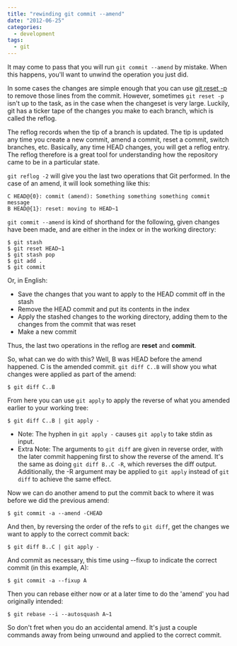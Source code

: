 ```yaml
---
title: "rewinding git commit --amend"
date: "2012-06-25"
categories:
  - development
tags:
  - git
---
```


It may come to pass that you will run `git commit --amend` by mistake. When this happens, you'll want to unwind the operation you just did.

<!--more-->

In some cases the changes are simple enough that you can use [git reset -p](/blog/2012/05/16/git-reset-p/ "git reset -p") to remove those lines from the commit. However, sometimes `git reset -p` isn't up to the task, as in the case when the changeset is very large. Luckily, git has a ticker tape of the changes you make to each branch, which is called the reflog.

The reflog records when the tip of a branch is updated. The tip is updated any time you create a new commit, amend a commit, reset a commit, switch branches, etc. Basically, any time HEAD changes, you will get a reflog entry. The reflog therefore is a great tool for understanding how the repository came to be in a particular state.

`git reflog -2` will give you the last two operations that Git performed. In the case of an amend, it will look something like this:

    C HEAD@{0}: commit (amend): Something something something commit message
    B HEAD@{1}: reset: moving to HEAD~1

`git commit --amend` is kind of shorthand for the following, given changes have been made, and are either in the index or in the working directory:

    $ git stash
    $ git reset HEAD~1
    $ git stash pop
    $ git add .
    $ git commit

Or, in English:

* Save the changes that you want to apply to the HEAD commit off in the stash
* Remove the HEAD commit and put its contents in the index
* Apply the stashed changes to the working directory, adding them to the changes from the commit that was reset
* Make a new commit

Thus, the last two operations in the reflog are **reset** and **commit**.

So, what can we do with this? Well, B was HEAD before the amend happened. C is the amended commit. `git diff C..B` will show you what changes were applied as part of the amend:

    $ git diff C..B

From here you can use `git apply` to apply the reverse of what you amended earlier to your working tree:

    $ git diff C..B | git apply -

* Note: The hyphen in `git apply -` causes `git apply` to take stdin as input.
* Extra Note: The arguments to `git diff` are given in reverse order, with the later commit happening first to show the reverse of the amend. It's the same as doing `git diff B..C -R`, which reverses the diff output. Additionally, the -R argument may be applied to `git apply` instead of `git diff` to achieve the same effect.

Now we can do another amend to put the commit back to where it was before we did the previous amend:

    $ git commit -a --amend -CHEAD

And then, by reversing the order of the refs to `git diff`, get the changes we want to apply to the correct commit back:

    $ git diff B..C | git apply -

And commit as necessary, this time using --fixup to indicate the correct commit (in this example, A):

    $ git commit -a --fixup A

Then you can rebase either now or at a later time to do the 'amend' you had originally intended:

    $ git rebase --i --autosquash A~1

So don't fret when you do an accidental amend. It's just a couple commands away from being unwound and applied to the correct commit.
